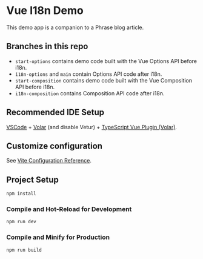 # Vue I18n Demo

This demo app is a companion to a Phrase blog article.

## Branches in this repo
- `start-options` contains demo code built with the Vue Options API before i18n.
- `i18n-options` and `main` contain Options API code after i18n.
- `start-composition` contains demo code built with the Vue Composition API before i18n.
- `i18n-composition` contains Composition API code after i18n.

## Recommended IDE Setup

[VSCode](https://code.visualstudio.com/) + [Volar](https://marketplace.visualstudio.com/items?itemName=Vue.volar) (and disable Vetur) + [TypeScript Vue Plugin (Volar)](https://marketplace.visualstudio.com/items?itemName=Vue.vscode-typescript-vue-plugin).

## Customize configuration

See [Vite Configuration Reference](https://vitejs.dev/config/).

## Project Setup

```sh
npm install
```

### Compile and Hot-Reload for Development

```sh
npm run dev
```

### Compile and Minify for Production

```sh
npm run build
```
